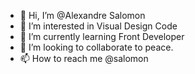 - 👋 Hi, I’m @Alexandre Salomon
- 👀 I’m interested in Visual Design Code
- 🌱 I’m currently learning Front Developer
- 💞️ I’m looking to collaborate to peace.
- 📫 How to reach me @salomon

<!---
AlexanderSalomon/AlexanderSalomon is a ✨ special ✨ repository because its `README.md` (this file) appears on your GitHub profile.
You can click the Preview link to take a look at your changes.
--->
